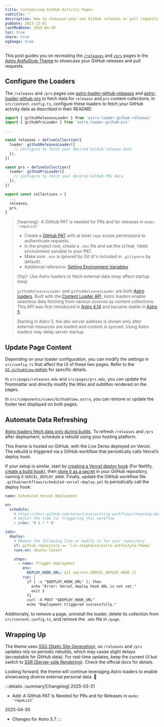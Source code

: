 ```yaml
---
title: Customizing GitHub Activity Pages
subtitle: ''
description: How to showcase your own GitHub releases or pull requests in Astro AntfuStyle Theme
pubDate: 2023-12-01
lastModDate: 2025-04-30
toc: true
share: true
ogImage: true
---
```


This post guides you on recreating the [`/releases`](../../releases/) and [`/prs`](../../prs/) pages in the [Astro AntfuStyle Theme](https://github.com/lin-stephanie/astro-antfustyle-theme) to showcase your GitHub releases and pull requests.

## Configure the Loaders

The `/releases` and `/prs` pages use [astro-loader-github-releases](https://www.npmjs.com/package/astro-loader-github-releases) and [astro-loader-github-prs](https://www.npmjs.com/package/astro-loader-github-prs) to fetch data for `releases` and `prs` content collections. In `src/content.config.ts`, configure these loaders to fetch your GitHub activity data as described in their README:

```ts title='src/content.config.ts'
import { githubReleasesLoader } from 'astro-loader-github-releases'
import { githubPrsLoader } from 'astro-loader-github-prs'

...

const releases = defineCollection({
  loader: githubReleasesLoader({
    // Configure to fetch your desired GitHub release data
  }),
})

const prs = defineCollection({
  loader: githubPrsLoader({
    // Configure to fetch your desired GitHub PRs data
  }),
})

export const collections = {
  ...
  releases,
  prs,
}
```

> [!warning]- A GitHub PAT is needed for PRs and for releases in `mode: 'repoList'`
>
> - Create a [GitHub PAT](https://docs.github.com/en/authentication/keeping-your-account-and-data-secure/managing-your-personal-access-tokens#creating-a-personal-access-token-classic) with at least `repo` scope permissions to authenticate requests.
> - In the project root, create a `.env` file and set the `GITHUB_TOKEN` environment variable to your PAT.
> - Make sure `.env` is ignored by Git (it's included in `.gitignore` by default).
> - Additional reference: [Setting Environment Variables](https://docs.astro.build/en/guides/environment-variables/#setting-environment-variables)

> [!tip]- Use Astro loaders to fetch external data (may affect startup time)
>  
> `githubReleasesLoader` and `githubReleasesLoader` are both [Astro loaders](https://docs.astro.build/en/reference/content-loader-reference/#what-is-a-loader). Built with the [Content Loader API](https://docs.astro.build/en/reference/content-loader-reference/), Astro loaders enable seamless data fetching from various sources as content collections. This API was first introduced in [Astro 4.14](https://astro.build/blog/astro-4140/#experimental-content-layer-api) and became stable in [Astro 5](https://astro.build/blog/astro-5/#content-layer).
> 
> Starting in Astro 5, the dev server address is shown only after external resources are loaded and content is synced. Using Astro loaders may delay server startup.

## Update Page Content

Depending on your loader configuration, you can modify the settings in `src/config.ts` that affect the UI of these two pages. Refer to the [`UI.githubView` option](./basic-configuration/#githubview) for specific details.

In `src/pages/releases.mdx` and `src/pages/prs.mdx`, you can update the frontmatter and directly modify the titles and subtitles rendered on the pages.

In `src/components/views/GithubView.astro`, you can remove or update the footer text displayed on both pages.

## Automate Data Refreshing

[Astro loaders fetch data only during builds](https://docs.astro.build/en/reference/content-loader-reference/#object-loaders). To refresh `/releases` and `/prs` after deployment, schedule a rebuild using your hosting platform. 

This theme is hosted on GitHub, with the Live Demo deployed on Vercel. The rebuild is triggered via a GitHub workflow that periodically calls Vercel’s deploy hook. 

If your setup is similar, start by [creating a Vercel deploy hook](https://vercel.com/docs/deployments/deploy-hooks#creating-a-deploy-hook) (For Netlify, [create a build hook](https://docs.netlify.com/configure-builds/build-hooks/)), then [store it as a secret](https://docs.github.com/en/actions/security-for-github-actions/security-guides/using-secrets-in-github-actions#creating-secrets-for-a-repository) in your GitHub repository, naming it `VERCEL_DEPLOY_HOOK`. Finally, update the GitHub workflow file `.github/workflows/scheduled-vercel-deploy.yml` to periodically call the deploy hook:

```yml title='.github/workflows/scheduled-vercel-deploy.yml' del={12}
name: Scheduled Vercel Deployment

on:
  schedule:
    # https://docs.github.com/en/actions/writing-workflows/choosing-when-your-workflow-runs/events-that-trigger-workflows#schedule
    # Adjust the time for triggering this workflow
    - cron: '0 1 * * 6'

jobs:
  deploy:
    # Remove the following line or modify it for your repository
    if: github.repository == 'lin-stephanie/astro-antfustyle-theme'
    runs-on: ubuntu-latest

    steps:
      - name: Trigger deployment
        env:
          DEPLOY_HOOK_URL: ${{ secrets.VERCEL_DEPLOY_HOOK }}
        run: |
          if [ -z "$DEPLOY_HOOK_URL" ]; then
            echo "Error: Vercel deploy hook URL is not set."
            exit 1
          fi
          curl -X POST "$DEPLOY_HOOK_URL"
          echo "Deployment triggered successfully."
```

Additionally, to remove a page, uninstall the loader, delete its collection from `src/content.config.ts`, and remove the `.mdx` file in `/page`.

## Wrapping Up

The theme uses [SSG (Static Site Generation)](https://developer.mozilla.org/en-US/docs/Glossary/SSG), so `/releases` and `/prs` updates rely on periodic rebuilds, which may cause slight delays (acceptable for GitHub data). For real-time updates, keep the current UI but switch to [SSR (Server-side Rendering)](https://docs.astro.build/en/guides/on-demand-rendering/). Check the official docs for details. 

Looking forward, the theme will continue leveraging Astro loaders to enable showcasing diverse external personal data. 🧩

:::details
::summary[Changelog]
2025-03-31
- Add: A GitHub PAT Is Needed for PRs and for Releases in `mode: 'repoList'`

2025-04-30
- Changes for Astro 5.7
:::
